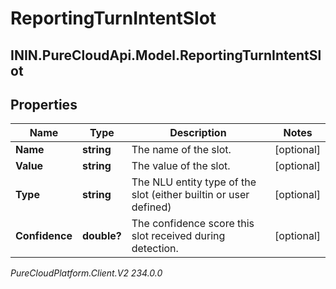 # ReportingTurnIntentSlot

## ININ.PureCloudApi.Model.ReportingTurnIntentSlot

## Properties

|Name | Type | Description | Notes|
|------------ | ------------- | ------------- | -------------|
| **Name** | **string** | The name of the slot. | [optional] |
| **Value** | **string** | The value of the slot. | [optional] |
| **Type** | **string** | The NLU entity type of the slot (either builtin or user defined) | [optional] |
| **Confidence** | **double?** | The confidence score this slot received during detection. | [optional] |



_PureCloudPlatform.Client.V2 234.0.0_
